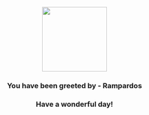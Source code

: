 <p align="center">
    <img src="https://raw.githubusercontent.com/PokeAPI/sprites/master/sprites/pokemon/409.png" width="150" height="150">
</p>
<h3 align="center">You have been greeted by - <b>Rampardos</b></h3>
<h3 align="center">Have a wonderful day!</h3>
